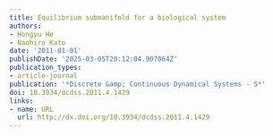 ```yaml
---
title: Equilibrium submanifold for a biological system
authors:
- Hongyu He
- Naohiro Kato
date: '2011-01-01'
publishDate: '2025-03-05T20:12:04.907064Z'
publication_types:
- article-journal
publication: '*Discrete &amp; Continuous Dynamical Systems - S*'
doi: 10.3934/dcdss.2011.4.1429
links:
- name: URL
  url: http://dx.doi.org/10.3934/dcdss.2011.4.1429
---
```

